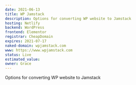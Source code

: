 ```yaml
---
date: 2021-06-13
title: WP Jamstack
description: Options for converting WP website to Jamstack
hosting: Netlify
backend: WordPress
frontend: Elementor
registrar: CheapDomain
expires: 2021-07-17
naked-domain: wpjamstack.com
www: https://www.wpjamstack.com
status: Live
estimated_value:
owner: Grace
---
```


Options for converting WP website to Jamstack

